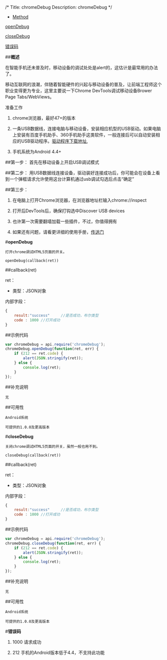 /*
Title: chromeDebug
Description: chromeDebug
*/


<ul id="tab" class="clearfix">
	<li class="active"><a href="#method-content">Method</a></li>
    
</ul>
<div id="method-content">

<div class="outline">

[openDebug](#1)

[closeDebug](#2)

[错误码](#3)

</div>



##**概述**

在智能手机还未普及时，移动设备的调试处处是alert的，这估计是最常用的办法了。

移动互联网的浪潮，伴随着智能硬件的兴起与移动设备的普及，让前端工程师这个职业变得更为专业，这里主要说一下Chrome DevTools调试移动设备Brower Page Tabs/WebViews。

准备工作

1. chrome浏览器，最好47+的版本

2. 一条USB数据线，连接电脑与移动设备，安装相应机型的USB驱动。如果电脑上安装有百度手机助手、360手机助手这类软件，一般连接后可以自动安装相应的USB驱动程序。[驱动程序下载地址](http://developer.android.com/tools/extras/oem-usb.html),

3. 手机系统为Android 4.4+ 

##第一步：
    首先在移动设备上开启USB调试模式

##第二步：
    用USB数据线连接设备，驱动装好连接成功后，你可能会在设备上看到一个弹框请求允许使用这台计算机通过usb调试勾选后点击“确定”

##第三步：

1. 在电脑上打开Chrome浏览器，在浏览器地址栏输入chrome://inspect

2. 打开后DevTools后，确保打钩选中Discover USB devices

3. 也许第一次需要翻墙加载一些插件，不过，你值得拥有

4. 如果还有问题，请看更详细的使用手册，[传送门](https://github.com/bringmehome/chromeDebug)



#**openDebug**<div id="1"></div>

    打开chrome调试HTML5页面的开关。

    openDebug(callback(ret))

##callback(ret)

ret：

- 类型：JSON对象

内部字段：

```js
{
    result:"success"     //是否成功，布尔类型
    code : 1000 //打开成功
}
```

##示例代码

```js
var chromeDebug = api.require('chromeDebug');
chromeDebug.openDebug(function(ret, err) {
    if (212 == ret.code) {
        alert(JSON.stringify(ret));
    } else {
        console.log(ret);
    }
});
```

##补充说明

    无

##可用性

    Android系统

    可提供的1.0.0及更高版本


#**closeDebug**<div id="2"></div>

    关闭chrome调试HTML5页面的开关，虽然一般也用不到。

    closeDebug(callback(ret))

##callback(ret)

ret：

- 类型：JSON对象

内部字段：

```js
{
    result:"success"     //是否成功，布尔类型
    code : 1000 //打开成功
}
```

##示例代码

```js
var chromeDebug = api.require('chromeDebug');
chromeDebug.closeDebug(function(ret, err) {
    if (212 == ret.code) {
        alert(JSON.stringify(ret));
    } else {
        console.log(ret);
    }
});
```

##补充说明

    无

##可用性

    Android系统

    可提供的1.0.0及更高版本



#**错误码**<div id="3"></div>

1. 1000 请求成功

2. 212 手机的Android版本低于4.4，不支持此功能